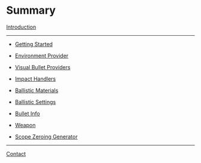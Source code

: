 # Summary

[Introduction](./introduction.md)

---

- [Getting Started](./getting_started.md)
- [Environment Provider]()
- [Visual Bullet Providers]()
- [Impact Handlers]()
- [Ballistic Materials]()

- [Ballistic Settings]()

- [Bullet Info]()

- [Weapon]()
- [Scope Zeroing Generator]()

---

[Contact](./contact.md)